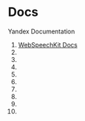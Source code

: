 # Docs
Yandex Documentation

1. [WebSpeechKit Docs](/alice/uniproxy/library/frontend/resources/webspeechkit/docs)
2. [](#)  <!-- Add more items as needed -->
3. [](#)  <!-- Add more items as needed -->
4. [](#)  <!-- Add more items as needed -->
5. [](#)  <!-- Add more items as needed -->
6. [](#)  <!-- Add more items as needed -->
7. [](#)  <!-- Add more items as needed -->
8. [](#)  <!-- Add more items as needed -->
9. [](#)  <!-- Add more items as needed -->
10. [](#)  <!-- Add more items as needed -->

